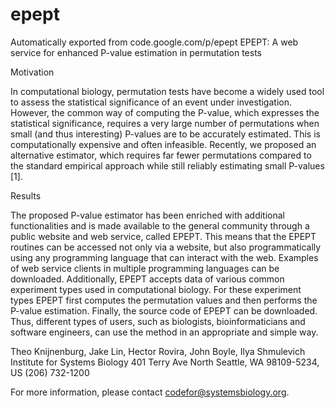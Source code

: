 # epept
Automatically exported from code.google.com/p/epept
EPEPT: A web service for enhanced P-value estimation in permutation tests

Motivation

In computational biology, permutation tests have become a widely used tool to assess the statistical significance of an event under investigation. However, the common way of computing the P-value, which expresses the statistical significance, requires a very large number of permutations when small (and thus interesting) P-values are to be accurately estimated. This is computationally expensive and often infeasible. Recently, we proposed an alternative estimator, which requires far fewer permutations compared to the standard empirical approach while still reliably estimating small P-values [1].

Results

The proposed P-value estimator has been enriched with additional functionalities and is made available to the general community through a public website and web service, called EPEPT. This means that the EPEPT routines can be accessed not only via a website, but also programmatically using any programming language that can interact with the web. Examples of web service clients in multiple programming languages can be downloaded. Additionally, EPEPT accepts data of various common experiment types used in computational biology. For these experiment types EPEPT first computes the permutation values and then performs the P-value estimation. Finally, the source code of EPEPT can be downloaded. Thus, different types of users, such as biologists, bioinformaticians and software engineers, can use the method in an appropriate and simple way.

Theo Knijnenburg, Jake Lin, Hector Rovira, John Boyle, Ilya Shmulevich
Institute for Systems Biology
401 Terry Ave North
Seattle, WA 98109-5234, US
(206) 732-1200

For more information, please contact codefor@systemsbiology.org.
